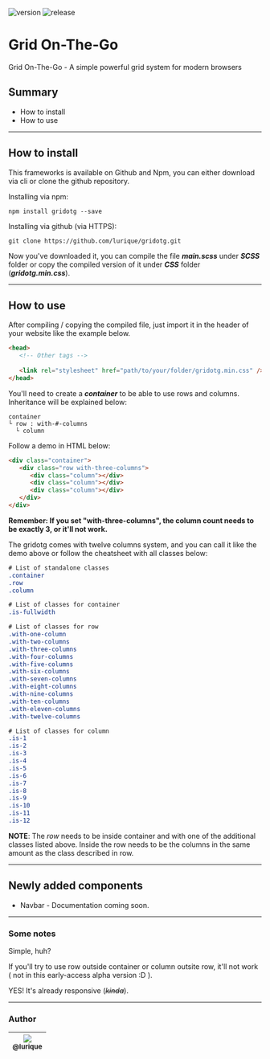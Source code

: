 ![version](https://img.shields.io/badge/version-v0.1.0-blue.svg)
![release](https://img.shields.io/badge/release-alpha-yellowgreen.svg)

# Grid On-The-Go
Grid On-The-Go - A simple powerful grid system for modern browsers

## Summary
* How to install
* How to use

---

## How to install
This frameworks is available on Github and Npm, you can either download via cli or clone the github repository.

Installing via npm:
```
npm install gridotg --save
```
Installing via github (via HTTPS):
```
git clone https://github.com/lurique/gridotg.git
```

Now you've downloaded it, you can compile the file ***main.scss*** under ***SCSS*** folder or copy the compiled version of it under ***CSS*** folder (***gridotg.min.css***).

---

## How to use
After compiling / copying the compiled file, just import it in the header of your website like the example below.

```html
<head>
   <!-- Other tags -->
   
   <link rel="stylesheet" href="path/to/your/folder/gridotg.min.css" />
</head>
```

You'll need to create a ***container*** to be able to use rows and columns.
Inheritance will be explained below:

```
container
└ row : with-#-columns
  └ column
```

Follow a demo in HTML below:

```html
<div class="container">
   <div class="row with-three-columns">
      <div class="column"></div>
      <div class="column"></div>
      <div class="column"></div>
   </div>
</div>
```

**Remember: If you set "with-three-columns", the column count needs to be exactly 3, or it'll not work.**

The gridotg comes with twelve columns system, and you can call it like the demo above or follow the cheatsheet with all classes below:

```css
# List of standalone classes
.container
.row
.column

# List of classes for container
.is-fullwidth

# List of classes for row
.with-one-column
.with-two-columns
.with-three-columns
.with-four-columns
.with-five-columns
.with-six-columns
.with-seven-columns
.with-eight-columns
.with-nine-columns
.with-ten-columns
.with-eleven-columns
.with-twelve-columns

# List of classes for column
.is-1
.is-2
.is-3
.is-4
.is-5
.is-6
.is-7
.is-8
.is-9
.is-10
.is-11
.is-12
```

**NOTE**: The *row* needs to be inside container and with one of the additional classes listed above. Inside the row needs to be the columns in the same amount as the class described in row.

---

## Newly added components
* Navbar - Documentation coming soon.

---

### Some notes
Simple, huh?

If you'll try to use row outside container or column outsite row, it'll not work ( not in this early-access alpha version :D ).

YES! It's already responsive (*~~kinda~~*).

---
### Author
| [<img src="https://avatars0.githubusercontent.com/u/18560758?v=4&u=a081aceab30289c595d3a0a6acf96e13d12fbc8a&s=115"><br><sub>@lurique</sub>](https://github.com/lurique) |
| :---: |
